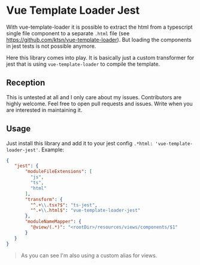 # Vue Template Loader Jest

With vue-template-loader it is possible to extract the html from a typescript single file component to a separate
`.html` file (see https://github.com/ktsn/vue-template-loader). But loading the components in jest tests is not possible
anymore.

Here this library comes into play. It is basically just a custom transformer for jest that is using
 `vue-template-loader` to compile the template.
 
 ## Reception
 
 This is untested at all and I only care about my issues. Contributors are highly welcome. Feel free to open pull
 requests and issues. Write when you are interested in maintaining it.
 
 ## Usage
 
 Just install this library and add it to your jest config `.*html: 'vue-template-loader-jest'`. Example:
 
 ```json
 {
    "jest": {
        "moduleFileExtensions": [
          "js",
          "ts",
          "html"
        ],
        "transform": {
          "^.+\\.tsx?$": "ts-jest",
          "^.+\\.html$": "vue-template-loader-jest"
        },
        "moduleNameMapper": {
          "@view/(.*)": "<rootDir>/resources/views/components/$1"
        }
    }
}
``` 

> As you can see I'm also using a custom alias for views.
